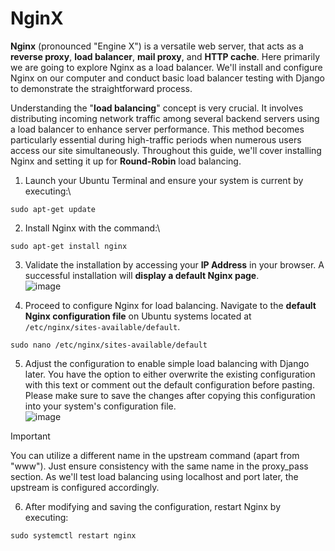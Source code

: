 # NginX
**Nginx** (pronounced "Engine X") is a versatile web server, that acts as a **reverse proxy**, **load balancer**, **mail proxy**, and **HTTP cache**. Here primarily we are going to explore  Nginx as a load balancer. We'll install and configure Nginx on our computer and conduct basic load balancer testing with Django to demonstrate the straightforward process.

Understanding the "**load balancing**" concept is very crucial. It involves distributing incoming network traffic among several backend servers using a load balancer to enhance server performance. This method becomes particularly essential during high-traffic periods when numerous users access our site simultaneously. Throughout this guide, we'll cover installing Nginx and setting it up for **Round-Robin** load balancing.

1. Launch your Ubuntu Terminal and ensure your system is current by executing:\
```
sudo apt-get update
```
2. Install Nginx with the command:\
```
sudo apt-get install nginx
```
3. Validate the installation by accessing your **IP Address** in your browser. A successful installation will **display a default Nginx page**.\
![image](https://github.com/mrkhorasani/NginX/assets/51242725/4f798d3e-4ad3-4f66-b438-8ea8b7528cc0)
 
4. Proceed to configure Nginx for load balancing. Navigate to the **default Nginx configuration file** on Ubuntu systems located at `/etc/nginx/sites-available/default`.
```
sudo nano /etc/nginx/sites-available/default
```
5. Adjust the configuration to enable simple load balancing with Django later. You have the option to either overwrite the existing configuration with this text or comment out the default configuration before pasting. Please make sure to save the changes after copying this configuration into your system's configuration file.\
![image](https://github.com/mrkhorasani/NginX/assets/51242725/b06195cc-8226-4276-a6a7-cb8686fabda3)


> [!IMPORTANT]  
> You can utilize a different name in the upstream command (apart from "www"). Just ensure consistency with the same name in the proxy_pass section. As we'll test load balancing using localhost and port later, the upstream is configured accordingly.

6. After modifying and saving the configuration, restart Nginx by executing:
```
sudo systemctl restart nginx
```
